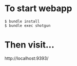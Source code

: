 # To start webapp
```
$ bundle install
$ bundle exec shotgun
```

# Then visit...
http://localhost:9393/

